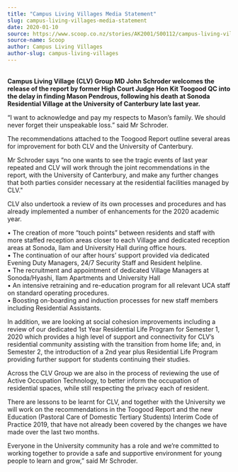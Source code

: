 ```yaml
---
title: "Campus Living Villages Media Statement"
slug: campus-living-villages-media-statement
date: 2020-01-10
source: https://www.scoop.co.nz/stories/AK2001/S00112/campus-living-villages-media-statement.htm?from-mobile=bottom-link-01
source-name: Scoop
author: Campus Living Villages
author-slug: campus-living-villages
---
```


<p><br><strong>Campus Living Village (CLV) Group MD John
Schroder welcomes the release of the report by former High
Court Judge Hon Kit Toogood QC into the delay in finding
Mason Pendrous, following his death at Sonoda Residential
Village at the University of Canterbury late last
year.</strong></p>

<p>“I want to acknowledge and pay my
respects to Mason’s family.  We should never forget their
unspeakable loss.” said Mr Schroder.</p>

<p>The
recommendations attached to the Toogood Report outline
several areas for improvement for both CLV and the
University of Canterbury.</p>

<p>Mr Schroder says “no one
wants to see the tragic events of last year repeated and CLV
will work through the joint recommendations in the report,
with the University of Canterbury, and make any further
changes that both parties consider necessary at the
residential facilities managed by CLV."</p>

<p>CLV also
undertook a review of its own processes and procedures and
has already implemented a number of enhancements for the
2020 academic year.</p>

<p>•	The creation of more
“touch points” between residents and staff with more
staffed reception areas closer to each Village and dedicated
reception areas at Sonoda, Ilam and University Hall during
office hours.<br>•	The continuation of our after hours’
support provided via dedicated Evening Duty Managers, 24/7
Security Staff and Resident helpline.<br>•	The recruitment
and appointment of dedicated Village Managers at
Sonoda/Hyashi, Ilam Apartments and University Hall<br>•	An
intensive retraining and re-education program for all
relevant UCA staff on standard operating
procedures.<br>•	Boosting on-boarding and induction
processes for new staff members including Residential
Assistants.<p>
<p>In addition, we are looking at social
cohesion improvements including a review of our dedicated
1st Year Residential Life Program for Semester 1, 2020 which
provides a high level of support and connectivity for
CLV’s residential community assisting with the transition
from home life; and, in Semester 2, the introduction of a
2nd year plus Residential Life Program providing further
support for students continuing their studies.</p>

<p>Across the CLV Group we are also in the process of
reviewing the use of Active Occupation Technology, to better
inform the occupation of residential spaces, while still
respecting the privacy each of resident.</p>

<p>There are
lessons to be learnt for CLV, and together with the
University we will work on the recommendations in the
Toogood Report and the new Education (Pastoral Care of
Domestic Tertiary Students) Interim Code of Practice 2019,
that have not already been covered by the changes we have
made over the last two months.<p>

<p>Everyone in the
University community has a role and we’re committed to
working together to provide a safe and supportive
environment for young people to learn and grow,” said Mr
Schroder.<br><p>  